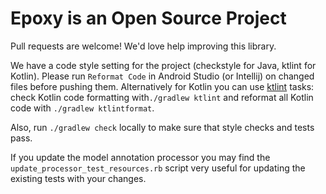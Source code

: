# Epoxy is an Open Source Project

Pull requests are welcome! We'd love help improving this library.

We have a code style setting for the project (checkstyle for Java, ktlint for Kotlin). Please run `Reformat Code` in Android Studio (or Intellij) on changed files before pushing them. Alternatively for Kotlin you can use [ktlint](https://ktlint.github.io/) tasks: check Kotlin code formatting with`./gradlew ktlint` and reformat all Kotlin code with `./gradlew ktlintformat`.

Also, run `./gradlew check` locally to make sure that style checks and tests pass.

If you update the model annotation processor you may find the `update_processor_test_resources.rb` script very useful for updating the existing tests with your changes.